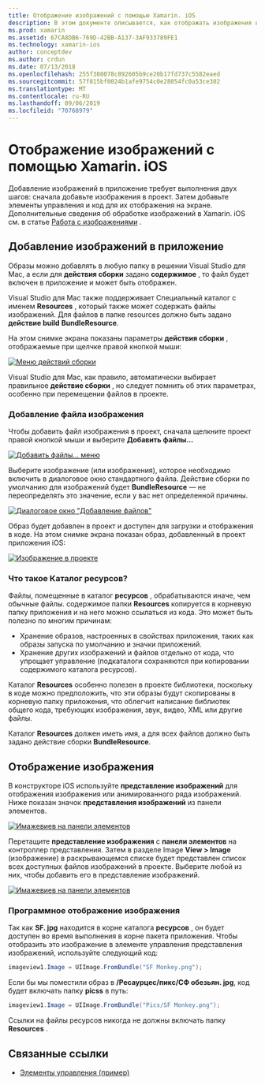 ```yaml
---
title: Отображение изображений с помощью Xamarin. iOS
description: В этом документе описывается, как отображать изображения в Xamarin. iOS. В нем описывается добавление изображений в приложение программным способом или с помощью конструктора iOS.
ms.prod: xamarin
ms.assetid: 67CA8DB6-769D-42BB-A137-3AF933789FE1
ms.technology: xamarin-ios
author: conceptdev
ms.author: crdun
ms.date: 07/13/2018
ms.openlocfilehash: 255f308078c892605b9ce20b17fd737c5582eaed
ms.sourcegitcommit: 57f815bf0024b1afe9754c0e28054fc0a53ce302
ms.translationtype: MT
ms.contentlocale: ru-RU
ms.lasthandoff: 09/06/2019
ms.locfileid: "70768979"
---
```

# <a name="displaying-images-with-xamarinios"></a>Отображение изображений с помощью Xamarin. iOS

Добавление изображений в приложение требует выполнения двух шагов: сначала добавьте изображения в проект. Затем добавьте элементы управления и код для их отображения на экране. Дополнительные сведения об обработке изображений в Xamarin. iOS см. в статье [Работа с изображениями](~/ios/app-fundamentals/images-icons/index.md) .

## <a name="adding-images-to-your-app"></a>Добавление изображений в приложение

Образы можно добавлять в любую папку в решении Visual Studio для Mac, а если для **действия сборки** задано **содержимое** , то файл будет включен в приложение и может быть отображен.

Visual Studio для Mac также поддерживает Специальный каталог с именем **Resources** , который также может содержать файлы изображений. Для файлов в папке resources должно быть задано **действие build** **BundleResource**.

На этом снимке экрана показаны параметры **действия сборки** , отображаемые при щелчке правой кнопкой мыши:

 [![](image-images/image30a.png "Меню действий сборки")](image-images/image30a.png#lightbox)

Visual Studio для Mac, как правило, автоматически выбирает правильное **действие сборки** , но следует помнить об этих параметрах, особенно при перемещении файлов в проекте.

### <a name="adding-an-image-file"></a>Добавление файла изображения

Чтобы добавить файл изображения в проект, сначала щелкните проект правой кнопкой мыши и выберите **Добавить файлы...**

 [![](image-images/image31a.png "Добавить файлы... меню")](image-images/image31a.png#lightbox)

Выберите изображение (или изображения), которое необходимо включить в диалоговое окно стандартного файла. Действие сборки по умолчанию для изображений будет **BundleResource** — не переопределять это значение, если у вас нет определенной причины.

 [![](image-images/image32a.png "Диалоговое окно \"Добавление файлов\"")](image-images/image32a.png#lightbox)

Образ будет добавлен в проект и доступен для загрузки и отображения в коде. На этом снимке экрана показан образ, добавленный в проект приложения iOS:

 [![](image-images/image33a.png "Изображение в проекте")](image-images/image33a.png#lightbox)

### <a name="what-is-the-resources-directory"></a>Что такое Каталог ресурсов?

Файлы, помещенные в каталог **ресурсов** , обрабатываются иначе, чем обычные файлы. содержимое папки **Resources** копируется в корневую папку приложения и на него можно ссылаться из кода. Это может быть полезно по многим причинам:

- Хранение образов, настроенных в свойствах приложения, таких как образы запуска по умолчанию и значки приложений.
- Хранение других изображений и файлов отдельно от кода, что упрощает управление (подкаталоги сохраняются при копировании содержимого каталога ресурсов).

Каталог **Resources** особенно полезен в проекте библиотеки, поскольку в коде можно предположить, что эти образы будут скопированы в корневую папку приложения, что облегчит написание библиотек общего кода, требующих изображения, звук, видео, XML или другие файлы.

Каталог **Resources** должен иметь имя, а для всех файлов должно быть задано действие сборки **BundleResource**.

## <a name="displaying-the-image"></a>Отображение изображения

В конструкторе iOS используйте **представление изображений** для отображения изображения или анимированного ряда изображений. Ниже показан значок **представления изображений** из панели элементов.

 [![](image-images/image35a.png "Имажевиев на панели элементов")](image-images/image35.png#lightbox)

Перетащите **представление изображения** с **панели элементов** на контроллер представления. Затем в разделе Image **View > Image** (изображение) в раскрывающемся списке будет представлен список всех доступных файлов изображений в проекте. Выберите любой из них, чтобы добавить его в представление изображений.

 [![](image-images/image36a.png "Имажевиев на панели элементов")](image-images/image36.png#lightbox)

### <a name="displaying-the-image-programmatically"></a>Программное отображение изображения

Так как **SF. jpg** находится в корне каталога **ресурсов** , он будет доступен во время выполнения в корне пакета приложения. Чтобы отобразить это изображение в элементе управления представления изображений, используйте следующий код:

```csharp
imageview1.Image = UIImage.FromBundle("SF Monkey.png");
```

Если бы мы поместили образ в **/Ресаурцес/пикс/СФ обезьян. jpg**, код будет включать папку **picss** в путь:

```csharp
imageview1.Image = UIImage.FromBundle("Pics/SF Monkey.png");
```

Ссылки на файлы ресурсов никогда не должны включать папку **Resources** .

## <a name="related-links"></a>Связанные ссылки

- [Элементы управления (пример)](https://docs.microsoft.com/samples/xamarin/ios-samples/controls)
